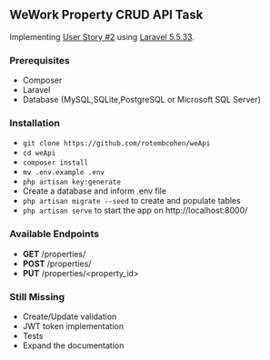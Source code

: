 ## WeWork Property CRUD API Task ##

Implementing [User Story #2](https://github.com/WeConnect/physical-systems-api-test/blob/master/docs/stories.md) using [Laravel 5.5.33](https://laravel.com/).

### Prerequisites ###
* Composer
* Laravel
* Database (MySQL,SQLite,PostgreSQL or Microsoft SQL Server)

### Installation ###

* `git clone https://github.com/rotembcohen/weApi`
* `cd weApi`
* `composer install`
* `mv .env.example .env`
* `php artisan key:generate`
* Create a database and inform .env file
* `php artisan migrate --seed` to create and populate tables
* `php artisan serve` to start the app on http://localhost:8000/

### Available Endpoints ###

* **GET** /properties/
* **POST** /properties/
* **PUT** /properties/<property_id>

### Still Missing ###

* Create/Update validation
* JWT token implementation
* Tests
* Expand the documentation
